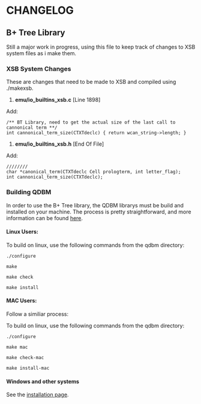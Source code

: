 CHANGELOG
=========

## B+ Tree Library

Still a major work in progress, using this file to keep track of changes to XSB system files as i make them.

### XSB System Changes

These are changes that need to be made to XSB and compiled using ./makexsb.

1. __emu/io_builtins_xsb.c__ \[Line 1898\]

Add:

    /** BT Library, need to get the actual size of the last call to cannonical term **/
    int cannonical_term_size(CTXTdeclc) { return wcan_string->length; }

1. __emu/io_builtins_xsb.h__ \[End Of File\]

Add:

    ////////
    char *canonical_term(CTXTdeclc Cell prologterm, int letter_flag);
    int cannonical_term_size(CTXTdeclc);


### Building QDBM

In order to use the B+ Tree library, the QDBM librarys must be build and installed on your machine. The process is pretty straightforward, and more information can be found [here](http://fallabs.com/qdbm/spex.html#installation).

#### Linux Users:

To build on linux, use the following commands from the qdbm directory:

  `./configure`

  `make`

  `make check`
  
  `make install`

#### MAC Users:

Follow a similiar process:

To build on linux, use the following commands from the qdbm directory:

  `./configure`

  `make mac`

  `make check-mac`
  
  `make install-mac`

#### Windows and other systems 
See the [installation page](http://fallabs.com/qdbm/spex.html#installation).
